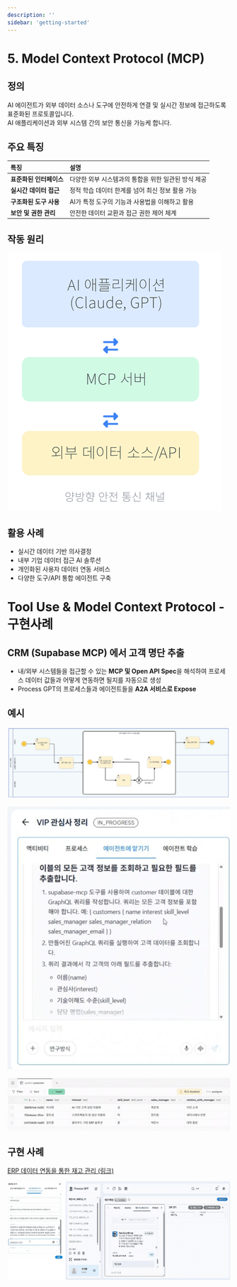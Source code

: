 ```yaml
---
description: ''
sidebar: 'getting-started'
---
```


# 5. Model Context Protocol (MCP)  

## 정의
AI 에이전트가 외부 데이터 소스나 도구에 안전하게 연결 및 실시간 정보에 접근하도록 표준화된 프로토콜입니다.  
AI 애플리케이션과 외부 시스템 간의 보안 통신을 가능케 합니다.

## 주요 특징
| 특징 | 설명 |
| :--- | :--- |
| **표준화된 인터페이스** | 다양한 외부 시스템과의 통합을 위한 일관된 방식 제공 |
| **실시간 데이터 접근** | 정적 학습 데이터 한계를 넘어 최신 정보 활용 가능 |
| **구조화된 도구 사용** | AI가 특정 도구의 기능과 사용법을 이해하고 활용 |
| **보안 및 권한 관리** | 안전한 데이터 교환과 접근 권한 제어 체계 |

## 작동 원리

![](../../../uengine-image/process-gpt/design-pattern/5-6.png)

## 활용 사례
- 실시간 데이터 기반 의사결정  
- 내부 기업 데이터 접근 AI 솔루션  
- 개인화된 사용자 데이터 연동 서비스  
- 다양한 도구/API 통합 에이전트 구축  

# Tool Use & Model Context Protocol - 구현사례

## CRM (Supabase MCP) 에서 고객 명단 추출

- 내/외부 시스템들을 접근할 수 있는 **MCP 및 Open API Spec**을 해석하여 프로세스 데이터 값들과 어떻게 연동하면 될지를 자동으로 생성
- Process GPT의 프로세스들과 에이전트들을 **A2A 서비스로 Expose**

## 예시

![](../../../uengine-image/process-gpt/design-pattern/5-1.png)

![](../../../uengine-image/process-gpt/design-pattern/5-2.png)

![](../../../uengine-image/process-gpt/design-pattern/5-3.png)


## 구현 사례


[ERP 데이터 연동을 통한 재고 관리 (링크)](https://docs.process-gpt.io/ko/tutorial/tutorial-lv4/#%EC%8B%A4%ED%96%89)

![](../../../uengine-image/process-gpt/design-pattern/5-4.png)

